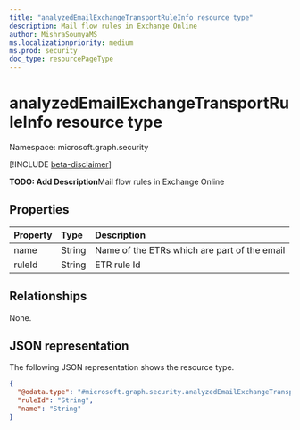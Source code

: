 ```yaml
---
title: "analyzedEmailExchangeTransportRuleInfo resource type"
description: Mail flow rules in Exchange Online
author: MishraSoumyaMS
ms.localizationpriority: medium
ms.prod: security
doc_type: resourcePageType
---
```


# analyzedEmailExchangeTransportRuleInfo resource type

Namespace: microsoft.graph.security

[!INCLUDE [beta-disclaimer](../../includes/beta-disclaimer.md)]

**TODO: Add Description**Mail flow rules in Exchange Online
## Properties
|Property|Type|Description|
|:---|:---|:---|
|name|String|Name of the ETRs which are part of the email|
|ruleId|String|ETR rule Id|

## Relationships
None.

## JSON representation
The following JSON representation shows the resource type.
<!-- {
  "blockType": "resource",
  "@odata.type": "microsoft.graph.security.analyzedEmailExchangeTransportRuleInfo"
}
-->
``` json
{
  "@odata.type": "#microsoft.graph.security.analyzedEmailExchangeTransportRuleInfo",
  "ruleId": "String",
  "name": "String"
}
```

